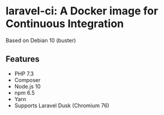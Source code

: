 # laravel-ci: A Docker image for Continuous Integration

Based on Debian 10 (buster)

## Features
+ PHP 7.3
+ Composer
+ Node.js 10
+ npm 6.5
+ Yarn
+ Supports Laravel Dusk (Chromium 76)
